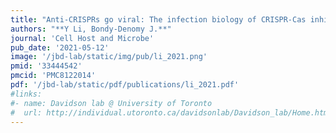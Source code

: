 ```yaml
---
title: "Anti-CRISPRs go viral: The infection biology of CRISPR-Cas inhibitors"
authors: "**Y Li, Bondy-Denomy J.**"
journal: 'Cell Host and Microbe'
pub_date: '2021-05-12'
image: '/jbd-lab/static/img/pub/li_2021.png'
pmid: '33444542'
pmcid: 'PMC8122014'
pdf: '/jbd-lab/static/pdf/publications/li_2021.pdf'
#links:
#- name: Davidson lab @ University of Toronto
#  url: http://individual.utoronto.ca/davidsonlab/Davidson_lab/Home.html
---
```

